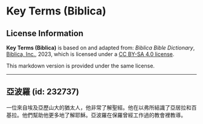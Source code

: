 # Key Terms (Biblica)

## License Information

**Key Terms (Biblica)** is based on and adapted from: _Biblica Bible Dictionary_, [Biblica, Inc.](https://www.biblica.com/), 2023, which is licensed under a [CC BY-SA 4.0 license](https://creativecommons.org/licenses/by-sa/4.0/legalcode.en).

This markdown version is provided under the same license.



--------------------------------

## 亞波羅 (id: 232737)

一位來自埃及亞歷山大的猶太人，他非常了解聖經。他在以弗所結識了亞居拉和百基拉。他們幫助他更多地了解耶穌。亞波羅在保羅曾經工作過的教會裡教導。


